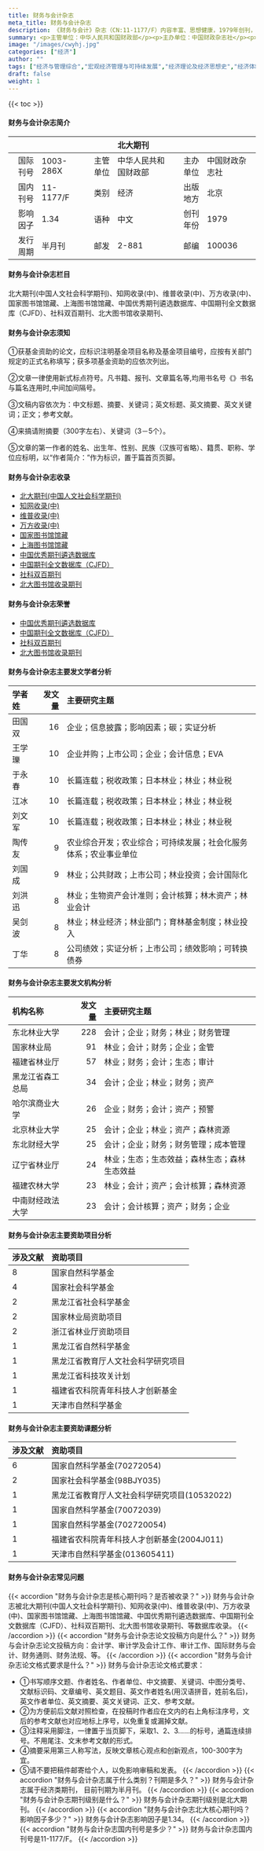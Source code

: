 ```yaml
---
title: 财务与会计杂志
meta_title: 财务与会计杂志
description: 《财务与会计》杂志（CN:11-1177/F）内容丰富、思想健康，1979年创刊，目前以半月刊形式发行，刊物对外积极扩大宣传，致力于提高杂志质量与影响。
summary: <p>主管单位：中华人民共和国财政部</p><p>主办单位：中国财政杂志社</p><p>发行级别：北大期刊</p><p>发行周期：半月刊</p>
image: "/images/cwyhj.jpg"
categories: ["经济"]
author: ""
tags: ["经济与管理综合","宏观经济管理与可持续发展","经济理论及经济思想史","经济体制改革","经济统计","农业经济","工业经济","交通运输经济","企业经济","旅游","文化经济","信息经济与邮政经济","服务业经济","贸易经济","财政与税收","金融","证券","保险","投资","会计","审计","市场研究与信息","管理学","领导学与决策学","科学研究管理",]
draft: false
weight: 1
---
```


{{< toc >}}

#### 财务与会计杂志简介
|               |                               |               | 北大期刊        |               |                           |
| ------------: | :---------------------------- | ------------: | :---------------------------- | ------------: | :------------------------ |
| 国际刊号      | 1003-286X   | 主管单位      | 中华人民共和国财政部     | 主办单位      | 中国财政杂志社     |
| 国内刊号      | 11-1177/F        | 类别          | 经济       | 出版地方      | 北京           |
| 影响因子      | 1.34        | 语种          | 中文             | 创刊年份      | 1979    |
| 发行周期      | 半月刊    | 邮发          | 2-881              | 邮编          | 100036      |

#### 财务与会计杂志栏目
<span>北大期刊(中国人文社会科学期刊)</span>、<span>知网收录(中)</span>、<span>维普收录(中)</span>、<span>万方收录(中)</span>、<span>国家图书馆馆藏</span>、<span>上海图书馆馆藏</span>、<span>中国优秀期刊遴选数据库</span>、<span>中国期刊全文数据库（CJFD）</span>、<span>社科双百期刊</span>、<span>北大图书馆收录期刊</span>、

#### 财务与会计杂志须知
<p><p>
	①获基金资助的论文，应标识注明基金项目名称及基金项目编号，应按有关部门规定的正式名称填写；获多项基金资助的应依次列出。
</p><p>
	②文章一律使用新式标点符号。凡书籍、报刊、文章篇名等,均用书名号《》书名与篇名连用时,中间加间隔号。
</p><p>
	③文稿内容依次为：中文标题、摘要、关键词；英文标题、英文摘要、英文关键词；正文；参考文献。
</p><p>
	④来搞请附摘要（300字左右）、关键词（3－5个）。
</p><p>
	⑤文章的第一作者的姓名、出生年、性别、民族（汉族可省略）、籍贯、职称、学位应标明，以“作者简介：”作为标识，置于篇首页页脚。
</p></p>


#### 财务与会计杂志收录
<ul>
    <li class="inline-block">
        <a class="bg-theme-light hover:bg-primary dark:bg-darkmode-theme-light dark:hover:bg-darkmode-primary dark:hover:text-dark m-1 block rounded px-3 py-1 hover:text-white" href="#财务与会计杂志收录">
        北大期刊(中国人文社会科学期刊)
        </a>
    </li>
    <li class="inline-block">
        <a class="bg-theme-light hover:bg-primary dark:bg-darkmode-theme-light dark:hover:bg-darkmode-primary dark:hover:text-dark m-1 block rounded px-3 py-1 hover:text-white" href="#财务与会计杂志收录">
        知网收录(中)
        </a>
    </li>
    <li class="inline-block">
        <a class="bg-theme-light hover:bg-primary dark:bg-darkmode-theme-light dark:hover:bg-darkmode-primary dark:hover:text-dark m-1 block rounded px-3 py-1 hover:text-white" href="#财务与会计杂志收录">
        维普收录(中)
        </a>
    </li>
    <li class="inline-block">
        <a class="bg-theme-light hover:bg-primary dark:bg-darkmode-theme-light dark:hover:bg-darkmode-primary dark:hover:text-dark m-1 block rounded px-3 py-1 hover:text-white" href="#财务与会计杂志收录">
        万方收录(中)
        </a>
    </li>
    <li class="inline-block">
        <a class="bg-theme-light hover:bg-primary dark:bg-darkmode-theme-light dark:hover:bg-darkmode-primary dark:hover:text-dark m-1 block rounded px-3 py-1 hover:text-white" href="#财务与会计杂志收录">
        国家图书馆馆藏
        </a>
    </li>
    <li class="inline-block">
        <a class="bg-theme-light hover:bg-primary dark:bg-darkmode-theme-light dark:hover:bg-darkmode-primary dark:hover:text-dark m-1 block rounded px-3 py-1 hover:text-white" href="#财务与会计杂志收录">
        上海图书馆馆藏
        </a>
    </li>
    <li class="inline-block">
        <a class="bg-theme-light hover:bg-primary dark:bg-darkmode-theme-light dark:hover:bg-darkmode-primary dark:hover:text-dark m-1 block rounded px-3 py-1 hover:text-white" href="#财务与会计杂志收录">
        中国优秀期刊遴选数据库
        </a>
    </li>
    <li class="inline-block">
        <a class="bg-theme-light hover:bg-primary dark:bg-darkmode-theme-light dark:hover:bg-darkmode-primary dark:hover:text-dark m-1 block rounded px-3 py-1 hover:text-white" href="#财务与会计杂志收录">
        中国期刊全文数据库（CJFD）
        </a>
    </li>
    <li class="inline-block">
        <a class="bg-theme-light hover:bg-primary dark:bg-darkmode-theme-light dark:hover:bg-darkmode-primary dark:hover:text-dark m-1 block rounded px-3 py-1 hover:text-white" href="#财务与会计杂志收录">
        社科双百期刊
        </a>
    </li>
    <li class="inline-block">
        <a class="bg-theme-light hover:bg-primary dark:bg-darkmode-theme-light dark:hover:bg-darkmode-primary dark:hover:text-dark m-1 block rounded px-3 py-1 hover:text-white" href="#财务与会计杂志收录">
        北大图书馆收录期刊
        </a>
    </li>
</ul>



#### 财务与会计杂志荣誉
<ul>
    <li class="inline-block">
        <a class="bg-theme-light hover:bg-primary dark:bg-darkmode-theme-light dark:hover:bg-darkmode-primary dark:hover:text-dark m-1 block rounded px-3 py-1 hover:text-white" href="#财务与会计杂志荣誉">
        中国优秀期刊遴选数据库
        </a>
    </li>
    <li class="inline-block">
        <a class="bg-theme-light hover:bg-primary dark:bg-darkmode-theme-light dark:hover:bg-darkmode-primary dark:hover:text-dark m-1 block rounded px-3 py-1 hover:text-white" href="#财务与会计杂志荣誉">
        中国期刊全文数据库（CJFD）
        </a>
    </li>
    <li class="inline-block">
        <a class="bg-theme-light hover:bg-primary dark:bg-darkmode-theme-light dark:hover:bg-darkmode-primary dark:hover:text-dark m-1 block rounded px-3 py-1 hover:text-white" href="#财务与会计杂志荣誉">
        社科双百期刊
        </a>
    </li>
    <li class="inline-block">
        <a class="bg-theme-light hover:bg-primary dark:bg-darkmode-theme-light dark:hover:bg-darkmode-primary dark:hover:text-dark m-1 block rounded px-3 py-1 hover:text-white" href="#财务与会计杂志荣誉">
        北大图书馆收录期刊
        </a>
    </li>
</ul>





#### 财务与会计杂志主要发文学者分析
| 学者姓                | 发文量                | 主要研究主题          |
| :------------         | --------------------: | :-------------------- |
| 田国双   | 16     | 企业；信息披露；影响因素；碳；实证分析 |
| 王学瓅   | 10     | 企业并购；上市公司；企业；会计信息；EVA |
| 于永春   | 10     | 长篇连载；税收政策；日本林业；林业；林业税 |
| 江冰   | 10     | 长篇连载；税收政策；日本林业；林业；林业税 |
| 刘文军   | 10     | 长篇连载；税收政策；日本林业；林业；林业税 |
| 陶传友   | 9     | 农业综合开发；农业综合；可持续发展；社会化服务体系；农业事业单位 |
| 刘国成   | 9     | 林业；公共财政；上市公司；林业投资；会计国际化 |
| 刘洪迅   | 8     | 林业；生物资产会计准则；会计核算；林木资产；林业会计 |
| 吴剑波   | 8     | 林业；林业经济；林业部门；育林基金制度；林业投入 |
| 丁华   | 8     | 公司绩效；实证分析；上市公司；绩效影响；可转换债券 |




#### 财务与会计杂志主要发文机构分析
| 机构名称              | 发文量                | 主要研究主题          |
| :------------         | --------------------: | :-------------------- |
| 东北林业大学   | 228     | 会计；企业；财务；林业；财务管理 |
| 国家林业局   | 91     | 林业；会计；财务；企业；金管 |
| 福建省林业厅   | 57     | 林业；财务；会计；生态；审计 |
| 黑龙江省森工总局   | 34     | 会计；企业；林业；财务；资产 |
| 哈尔滨商业大学   | 26     | 企业；财务；会计；资产；预警 |
| 北京林业大学   | 25     | 会计；企业；林业；资产；森林资源 |
| 东北财经大学   | 25     | 会计；企业；财务；财务管理；成本管理 |
| 辽宁省林业厅   | 24     | 林业；生态；生态效益；森林生态；森林生态效益 |
| 福建农林大学   | 23     | 林业；会计；资产；会计核算；森林资源 |
| 中南财经政法大学   | 23     | 会计；会计核算；资产；财务；企业 |




#### 财务与会计杂志主要资助项目分析
| 涉及文献              | 资助项目              |
| :------------         | :-------------------- |
| 8   | 国家自然科学基金   |
| 4   | 国家社会科学基金   |
| 2   | 黑龙江省社会科学基金   |
| 2   | 国家林业局资助项目   |
| 2   | 浙江省林业厅资助项目   |
| 1   | 黑龙江省自然科学基金   |
| 1   | 黑龙江省教育厅人文社会科学研究项目   |
| 1   | 黑龙江省科技攻关计划   |
| 1   | 福建省农科院青年科技人才创新基金   |
| 1   | 天津市自然科学基金   |




#### 财务与会计杂志主要资助课题分析
| 涉及文献              | 资助项目              |
| :------------         | :-------------------- |
| 6   | 国家自然科学基金(70272054)   |
| 2   | 国家社会科学基金(98BJY035)   |
| 1   | 黑龙江省教育厅人文社会科学研究项目(10532022)   |
| 1   | 国家自然科学基金(70072039)   |
| 1   | 国家自然科学基金(702720054)   |
| 1   | 福建省农科院青年科技人才创新基金(2004J011)   |
| 1   | 天津市自然科学基金(013605411)   |



#### 财务与会计杂志常见问题
{{< accordion "财务与会计杂志是核心期刊吗？是否被收录？" >}}
财务与会计杂志被北大期刊(中国人文社会科学期刊)、知网收录(中)、维普收录(中)、万方收录(中)、国家图书馆馆藏、上海图书馆馆藏、中国优秀期刊遴选数据库、中国期刊全文数据库（CJFD）、社科双百期刊、北大图书馆收录期刊、等数据库收录。
{{< /accordion >}}
{{< accordion "财务与会计杂志论文投稿方向是什么？" >}}
财务与会计杂志论文投稿方向：会计学、审计学及会计工作、审计工作、国际财务与会计、财务通则、财务法规、等。
{{< /accordion >}}
{{< accordion "财务与会计杂志论文格式要求是什么？" >}}
财务与会计杂志论文格式要求：
- ①书写顺序文题、作者姓名、作者单位、中文摘要、关键词、中图分类号、文献标识码、文章编号、英文题目、英文作者姓名(用汉语拼音，姓前名后)，英文作者单位、英文摘要、英文关键词、正文、参考文献。
- ②为方便前后文献对照检查，在投稿时作者应在文内的右上角标注序号，文后的参考文献也对应地标上序号，以免重复或漏掉文献。
- ③注释采用脚注，一律置于当页脚下，采取1、2、3……的标号，通篇连续排号。不用尾注、文末参考文献的形式。
- ④摘要采用第三人称写法，反映文章核心观点和创新观点，100-300字为宜。
- ⑤请不要把稿件邮寄给个人，以免影响审稿和发表。
{{< /accordion >}}
{{< accordion "财务与会计杂志属于什么类别？刊期是多久？" >}}
财务与会计杂志属于经济类期刊， 目前刊期为半月刊。
{{< /accordion >}}
{{< accordion "财务与会计杂志期刊级别是什么？" >}}
财务与会计杂志期刊级别是北大期刊。
{{< /accordion >}}
{{< accordion "财务与会计杂志北大核心期刊吗？影响因子多少？" >}}
财务与会计杂志影响因子是1.34。
{{< /accordion >}}
{{< accordion "财务与会计杂志国内刊号是多少？" >}}
财务与会计杂志国内刊号是11-1177/F。
{{< /accordion >}}